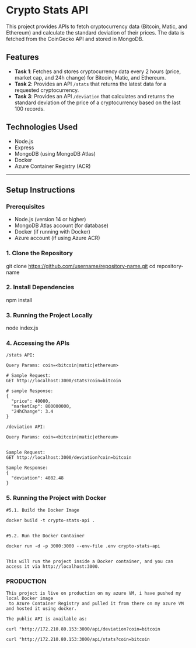 # Crypto Stats API

This project provides APIs to fetch cryptocurrency data (Bitcoin, Matic, and Ethereum) and calculate the standard deviation of their prices. The data is fetched from the CoinGecko API and stored in MongoDB.

## Features
- **Task 1**: Fetches and stores cryptocurrency data every 2 hours (price, market cap, and 24h change) for Bitcoin, Matic, and Ethereum.
- **Task 2**: Provides an API `/stats` that returns the latest data for a requested cryptocurrency.
- **Task 3**: Provides an API `/deviation` that calculates and returns the standard deviation of the price of a cryptocurrency based on the last 100 records.

## Technologies Used
- Node.js
- Express
- MongoDB (using MongoDB Atlas)
- Docker
- Azure Container Registry (ACR)

---

## Setup Instructions

### Prerequisites
- Node.js (version 14 or higher)
- MongoDB Atlas account (for database)
- Docker (if running with Docker)
- Azure account (if using Azure ACR)

### 1. Clone the Repository

git clone https://github.com/username/repository-name.git
cd repository-name

###  2. Install Dependencies

npm install

### 3. Running the Project Locally

node index.js

### 4. Accessing the APIs
```
/stats API:

Query Params: coin=<bitcoin|matic|ethereum>

# Sample Request:
GET http://localhost:3000/stats?coin=bitcoin

# sample Response:
{
  "price": 40000,
  "marketCap": 800000000,
  "24hChange": 3.4
}

/deviation API:

Query Params: coin=<bitcoin|matic|ethereum>


Sample Request:
GET http://localhost:3000/deviation?coin=bitcoin

Sample Response:
{
  "deviation": 4082.48
}
```
### 5. Running the Project with Docker
```
#5.1. Build the Docker Image

docker build -t crypto-stats-api .


#5.2. Run the Docker Container

docker run -d -p 3000:3000 --env-file .env crypto-stats-api


This will run the project inside a Docker container, and you can access it via http://localhost:3000.
```

### PRODUCTION
```
This project is live on production on my azure VM, i have pushed my local Docker image
 to Azure Container Registry and pulled it from there on my azure VM and hosted it using docker.

The public API is available as:

curl "http://172.210.80.153:3000/api/deviation?coin=bitcoin

curl "http://172.210.80.153:3000/api/stats?coin=bitcoin


